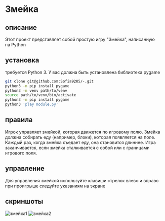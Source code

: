 # Змейка
## описание 
Этот проект представляет собой простую игру "Змейка", написанную на Python
## установка
требуется Python 3.
У вас должна быть установлена библиотека pygame
```bash
git clone git@github.com:Sofia9205/-.git
python3 -m pip install pygame
python3 -m venv path/to/venv
source path/to/venv/bin/activate
python3 -m pip install pygame
python3 'play module.py'
```
## правила 
Игрок управляет змейкой, которая движется по игровому полю. 
Змейка должна собирать еду (например, блоки), которая появляется на поле. Каждый раз, когда змейка съедает еду, она становится длиннее.
Игра заканчивается, если змейка сталкивается с собой или с границами игрового поля.
## управление 
Для управления змейкой используйте клавиши стрелок влево и вправо
при проигрыше следуйте указаниям на экране
## скриншоты
![змейка1](https://github.com/user-attachments/assets/374dd1f1-8658-454a-bdc9-659a44c2284e)
![змейка2](https://github.com/user-attachments/assets/68d8de1e-01ab-4e3a-91dc-10e636b0b729)



